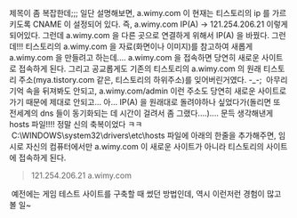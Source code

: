 제목이 좀 복잡한데;;; 일단 설명해보면,
a.wimy.com 이 현재는 티스토리의 ip 를 가르키도록 CNAME 이 설정되어 있다. 즉, a.wimy.com IP(A) -&gt; 121.254.206.21 이렇게 되어있다.
그런데 a.wimy.com 을 다른 곳으로 연결하게 위해서 IP(A) 을 바꿨다. 그런데!!! 티스토리의 a.wimy.com 을 자료(화면이나 이미지)를 참고하여 새롭게 a.wimy.com 을 만들려고 하는데.... a.wimy.com 을 접속하면 당연히 새로운 사이트로 접속하게 된다. 그리고 공교롭게도 기존의 티스토리의 a.wimy.com 의 원래 티스토리 주소(mya.tistory.com 같은, 티스토리의 하위주소)를 잊어버린거였다. -\_-;
 아무리 기억 속을 뒤져봐도 안되고, a.wimy.com/admin 이런 주소도 당연히 새로운 사이트로 가기 때문에 제대로 안되고... 아... IP(A) 을 원래대로 돌려야하나 싶었다가(돌리면 또 전세계의 dns 들이 동기화되는 데 시간이 걸려서 좀 그랬다....).... 문득 생각해낸게 hosts 파일!!!! 정말 신의 축복이었다 ㅋㅋ
 C:\\WINDOWS\\system32\\drivers\\etc\\hosts 파일에 아래의 한줄을 추가해주면, 임시로 자신의 컴퓨터에서만 a.wimy.com 이 새로운 사이트가 아니라 티스토리의 사이트에 접속하게 된다.

> 121.254.206.21 a.wimy.com

 예전에는 게임 테스트 사이트를 구축할 때 썼던 방법인데, 역시 이런저런 경험이 많고 볼 일~

